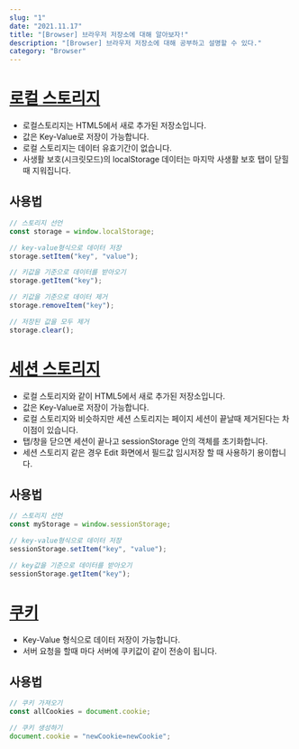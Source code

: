 ```yaml
---
slug: "1"
date: "2021.11.17"
title: "[Browser] 브라우저 저장소에 대해 알아보자!"
description: "[Browser] 브라우저 저장소에 대해 공부하고 설명할 수 있다."
category: "Browser"
---
```


# [로컬 스토리지](https://developer.mozilla.org/ko/docs/Web/API/Window/localStorage)

- 로컬스토리지는 HTML5에서 새로 추가된 저장소입니다.
- 값은 Key-Value로 저장이 가능합니다.
- 로컬 스토리지는 데이터 유효기간이 없습니다.
- 사생활 보호(시크릿모드)의 localStorage 데이터는 마지막 사생활 보호 탭이 닫힐 때 지워집니다.

## 사용법

```javascript
// 스토리지 선언
const storage = window.localStorage;

// key-value형식으로 데이터 저장
storage.setItem("key", "value");

// 키값을 기준으로 데이터를 받아오기
storage.getItem("key");

// 키값을 기준으로 데이터 제거
storage.removeItem("key");

// 저장된 값을 모두 제거
storage.clear();
```

# [세션 스토리지](https://developer.mozilla.org/ko/docs/Web/API/Window/sessionStorage)

- 로컬 스토리지와 같이 HTML5에서 새로 추가된 저장소입니다.
- 값은 Key-Value로 저장이 가능합니다.
- 로컬 스토리지와 비슷하지만 세션 스토리지는 페이지 세션이 끝날때 제거된다는 차이점이 있습니다.
- 탭/창을 닫으면 세션이 끝나고 sessionStorage 안의 객체를 초기화합니다.
- 세션 스토리지 같은 경우 Edit 화면에서 필드값 임시저장 할 때 사용하기 용이합니다.

## 사용법

```javascript
// 스토리지 선언
const myStorage = window.sessionStorage;

// key-value형식으로 데이터 저장
sessionStorage.setItem("key", "value");

// key값을 기준으로 데이터를 받아오기
sessionStorage.getItem("key");
```

# [쿠키](https://developer.mozilla.org/ko/docs/Web/API/Document/cookie)

- Key-Value 형식으로 데이터 저장이 가능합니다.
- 서버 요청을 할때 마다 서버에 쿠키값이 같이 전송이 됩니다.

## 사용법

```javascript
// 쿠키 가져오기
const allCookies = document.cookie;

// 쿠키 생성하기
document.cookie = "newCookie=newCookie";
```
